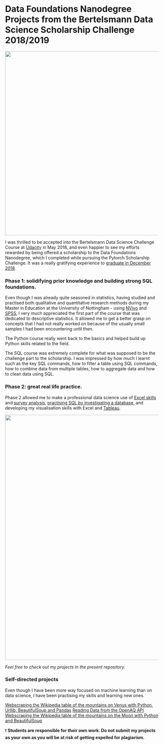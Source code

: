 # Data Foundations Nanodegree Projects from the Bertelsmann Data Science Scholarship Challenge 2018/2019

<img src="https://user-images.githubusercontent.com/39020690/68083902-79e2bf80-fdfc-11e9-9fee-c3cb6539f18d.png" width="600">


I was thrilled to be accepted into the Bertelsmann Data Science Challenge Course at [Udacity](https://www.udacity.com/) in May 2018, and even happier to see my efforts rewarded by being offered a scholarship to the Data Foundations Nanodegree, which I completed while pursuing the Pytorch Scholarship Challenge. It was a really gratifying experience to [graduate in December 2018](https://confirm.udacity.com/23PSUQ56).

### Phase 1: solidifying prior knowledge and building strong SQL foundations.

Even though I was already quite seasoned in statistics, having studied and practised both qualitative and quantitative research methods during my Master in Education at the University of Nottingham - using [NVivo](https://www.qsrinternational.com/nvivo/home) and [SPSS](https://www.ibm.com/analytics/spss-statistics-software), I very much appreciated the first part of the course that was dedicated to descriptive statistics. It allowed me to get a better grasp on concepts that I had not really worked on because of the usually small samples I had been encountering until then.

The Python course really went back to the basics and helped build up Python skills related to the field.

The SQL course was extremely complete for what was supposed to be the challenge part to the scholarship. I was impressed by how much I learnt such as the key SQL commands, how to filter a table using SQL commands, how to combine data from multiple tables, how to aggregate data and how to clean data using SQL.

### Phase 2: great real life practice.

Phase 2 allowed me to make a professional data science use of [Excel skills](https://github.com/SabrinaPalis/Data-Foundation-Nanodegree-Projects/blob/master/Data%20Foundations%20Analyze%20Survey%20Data%20Project.xlsx) and [survey analysis](https://github.com/SabrinaPalis/Data-Foundation-Nanodegree-Projects/blob/master/Data%20Foundation%20Analyze%20Survey.pdf), [practising SQL by investigating a database](https://github.com/SabrinaPalis/Data-Foundation-Nanodegree-Projects/blob/master/Data%20Foundations%20Query%20Database.pdf), and developing my visualisation skills with Excel and [Tableau](https://github.com/SabrinaPalis/Data-Foundation-Nanodegree-Projects/blob/master/Data%20Foundation%20Tableau%20Dashboard.pdf).


<img src="https://user-images.githubusercontent.com/39020690/68084205-8bc66180-fe00-11e9-9388-6d5fc1bbf9e5.png" width="800">

*Feel free to check out my projects in the present repository.*

### Self-directed projects

Even though I have been more way focused on machine learning than on data science, I have been practising my skills and learning new ones.

[Webscraping the Wikipedia table of the mountains on Venus with Python, Urllib, BeautifulSoup and Pandas](https://github.com/SabrinaPalis/data-science-webscraping-venus)
[Reading Data from the OpenAQ API](https://github.com/SabrinaPalis/data_science_reading_data_OpenAQAPI)
[Webscraping the Wikipedia table of the mountains on the Moon with Python and BeautifulSoup](https://github.com/SabrinaPalis/data_science_webscraping_moon)


:heavy_exclamation_mark: **Students are responsible for their own work. Do not submit my projects as your own as you will be at risk of getting expelled for plagiarism.**

